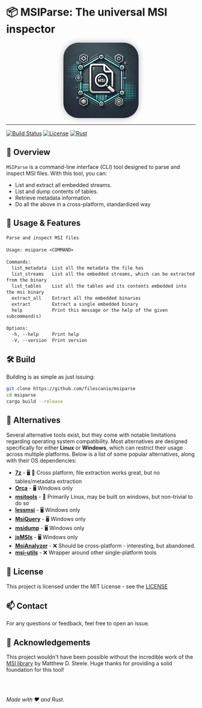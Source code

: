 # 📦 MSIParse: The universal MSI inspector


<p align="center">
  <img src="assets/logo.png" width="200" style="border-radius: 20%; filter: drop-shadow(0 0 8px rgba(0,0,0,0.3));" alt="Project Logo"/>
</p>

---

[![Build Status](https://img.shields.io/github/actions/workflow/status/your-username/your-repo/ci.yml?branch=main)](https://github.com/filescanio/msiparse/actions)
[![License](https://img.shields.io/github/license/your-username/your-repo)](LICENSE.txt)
[![Rust](https://img.shields.io/badge/rust-%23DEA584?logo=rust&logoColor=white&style=flat-square)](https://www.rust-lang.org/)

## 🚀 Overview

`MSIParse` is a command-line interface (CLI) tool designed to parse and inspect MSI files. With this tool, you can:

- List and extract all embedded streams.
- List and dump contents of tables.
- Retrieve metadata information.
- Do all the above in a cross-platform, standardized way

## 📂 Usage & Features

```batch
Parse and inspect MSI files

Usage: msiparse <COMMAND>

Commands:
  list_metadata  List all the metadata the file has
  list_streams   List all the embedded streams, which can be extracted from the binary
  list_tables    List all the tables and its contents embedded into the msi binary
  extract_all    Extract all the embedded binaries
  extract        Extract a single embedded binary
  help           Print this message or the help of the given subcommand(s)

Options:
  -h, --help     Print help
  -V, --version  Print version
```

## 🛠 Build

Building is as simple as just issuing:

```bash
git clone https://github.com/filescanio/msiparse
cd msiparse
cargo build --release
```

## 🚀 Alternatives

Several alternative tools exist, but they come with notable limitations regarding operating system compatibility. Most alternatives are designed specifically for either **Linux** or **Windows**, which can restrict their usage across multiple platforms. Below is a list of some popular alternatives, along with their OS dependencies:

- **[7z](https://www.7-zip.org/)** - 🖥️ 🐧 Cross platform, file extraction works great, but no tables/metadata extraction
- **[Orca](https://learn.microsoft.com/en-us/windows/win32/msi/orca-exe)** - 🖥️ Windows only
- **[msitools](https://github.com/GNOME/msitools)** - 🐧 Primarily Linux, may be built on windows, but non-trivial to do so
- **[lessmsi](https://github.com/activescott/lessmsi)** - 🖥️ Windows only
- **[MsiQuery](https://github.com/forderud/MsiQuery)** - 🖥️ Windows only
- **[msidump](https://github.com/mgeeky/msidump)** - 🖥️ Windows only
- **[jsMSIx](https://www.jsware.net/jsware/msicode.html)** - 🖥️ Windows only
- **[MsiAnalyzer](https://github.com/radkum/MsiAnalyzer)** - ❌ Should be cross-platform - interesting, but abandoned.
- **[msi-utils](https://github.com/MSAdministrator/msi-utils)** - ❌ Wrapper around other single-platform tools

## 📃 License

This project is licensed under the MIT License - see the [LICENSE](LICENSE.txt)

## 📫 Contact

For any questions or feedback, feel free to open an issue.

## 🙏 Acknowledgements

This project wouldn't have been possible without the incredible work of the [MSI library](https://github.com/mdsteele/rust-msi) by Matthew D. Steele. Huge thanks for providing a solid foundation for this tool!

<br><br>

_Made with ❤️ and Rust._